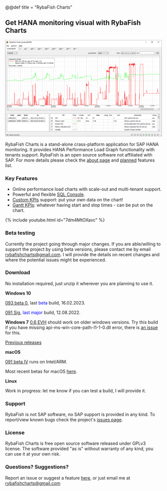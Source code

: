 @@def title = "RybaFish Charts"

## Get HANA monitoring visual with RybaFish Charts
![demo screen](/demoscreen07.png)

RybaFish Charts is a stand-alone crass-platform application for SAP HANA monitoring. It provides HANA Performance Load Graph functionality with tenants support. RybaFish is an open source software not affiliated with SAP. For more details please check the [about page](/about) and [planned](/todo) features list.

<!-- There is a [youtube video](https://youtu.be/7dm4MtOXavc) with tool introduction. -->
<!-- [![Watch the video](https://img.youtube.com/vi/7dm4MtOXavc/default.jpg)](https://youtu.be/7dm4MtOXavc) -->

### Key Features
* Online performance load charts with scale-out and multi-tenant support.
* Powerful and flexible [SQL Console](/sqlconsole).
* [Custom KPIs](/customKPI) support: put your own data on the chart!
* [Gantt KPIs](/customKPIgantt): whatever having start and stop times - can be put on the chart.

{% include youtube.html id="7dm4MtOXavc" %}

### Beta testing
Currently the project going through major changes. If you are able/willing to support the project by using beta versions, please contact me by email rybafishcharts@gmail.com. I will provide the details on recent changes and where the potential issues might be experienced.

### Download
No installation required, just unzip it wherever you are planning to use it.

**Windows 10**

<!-- The most recent beta builds available [here](/changelog).  -->

[093 beta 0](https://github.com/rybafish/rybafish/releases/download/093beta0/RybaFish_093beta0.7z), last <span style="color:blue">beta</span> build, 16.02.2023.

[091 Sig](https://github.com/rybafish/rybafish/releases/download/091sig/RybaFish_091sig.7z), <span style="color:blue">last major</span> build, 12.08.2022.

<!-- [0.9 Paltus](https://github.com/rybafish/rybafish/releases/download/09paltus/RybaFish_09Paltus.7z), <span style="color:blue">previous major</span> release, 17.02.2022 ([changes](/changelog)) -->

<!-- [0.8 Plotva](https://github.com/rybafish/rybafish/releases/download/08/RybaFish_08Plotva.7z), previous major release, 22.07.2021 -->

**Windows 7** [0.6 EVH](https://github.com/rybafish/rybafish/releases/download/06/RybaFish06evh.7z) should work on older windows versions. Try this build if you have missing api-ms-win-core-path-l1-1-0.dll error, there is [an issue](https://github.com/rybafish/rybafish/issues/600) for this.

[Previous releases](/changelog)

**macOS**

[091 beta IV](https://github.com/rybafish/rybafish/releases/download/091betaIV/RybaFish_MacOS_091betaIV.zip) runs on Intel/ARM.

Most recent betas for macOS [here](https://github.com/rybafish/rybafish/issues/771).

**Linux**

Work in progress: let me know if you can test a build, I will provide it.

### Support
RybaFish is not SAP software, no SAP support is provided in any kind. To report/view known bugs check the project's [issues page](https://github.com/rybafish/rybafish/issues).

### License
RybaFish Charts is free open source software released under GPLv3 license. The software provided "as is" without warranty of any kind, you can use it at your own risk.

### Questions? Suggestions?
Report an issue or suggest a feature [here](https://github.com/rybafish/rybafish/issues), or just email me at rybafishcharts@gmail.com
